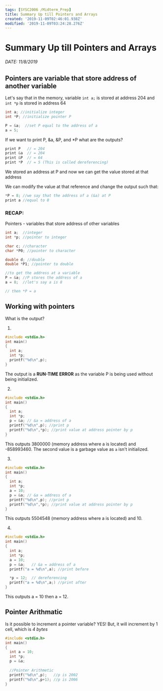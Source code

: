```yaml
---
tags: [SYSC2006 /Midterm_Prep]
title: Summary Up till Pointers and Arrays
created: '2019-11-09T02:46:01.938Z'
modified: '2019-11-09T03:24:28.276Z'
---
```


# Summary Up till Pointers and Arrays
###### DATE: 11/8/2019

## Pointers are variable that store address of another variable

Let's say that in the memory, variable `int a;` is stored at address 204 and `int *p` is stored in address 64

```c
int a; //initialize integer
int *P; //initialize pointer P

P = &a;  //set P equal to the address of a
a = 5;  
```

If we want to print P, &a, &P, and *P what are the outputs?
```c
print P   // = 204
print &a  // = 204
print &P  // = 64
print *P  // = 5 (This is called dereferencing)
```

We stored an address at P and now we can get the value stored at that address

We can modify the value at that reference and change the output such that:
```c
*P = 8; //we say that the address of a (&a) at P
print a //equal to 8
```
### RECAP:
Pointers - variables that store address of other variables

```c
int a;  //integer
int *p; //pointer to integer

char c; //character
char *P0; //pointer to character

double d; //double
double *P1; //pointer to double

//to get the address at a variable
P = &a; //P stores the address of a
a = 8;  //let's say a is 8

// then *P = a
```

## Working with pointers

What is the output?

1)  

```c
#include <stdio.h>
int main()
{
  int a;
  int *p;
  printf("%d\n",p);
}
```
The output is a **RUN-TIME ERROR** as the variable P is being used without being initialized.

2) 

```c
#include <stdio.h>
int main()
{
  int a;
  int *p;
  p = &a; // &a = address of a
  printf("%d\n",p); //print p
  printf("%d\n",*p); //print value at address pointer by p
}
```
This outputs 3800000 (memory address where a is located) and -858993460.
The second value is a garbage value as `a` isn't initialized.

3)

```c
#include <stdio.h>
int main()
{
  int a;
  int *p;
  a = 10;
  p = &a; // &a = address of a
  printf("%d\n",p); //print p
  printf("%d\n",*p); //print value at address pointer by p
}
```
This outputs 5504548 (memory address where a is located) and 10.

4)

```c
#include <stdio.h>
int main()
{
  int a;
  int *p;
  a = 10;
  p = &a;   // &a = address of a
  printf("a = %d\n",a); //print before

  *p = 12;  // dereferencing
  printf("a = %d\n",a;) //print after
}
```
This outputs a = 10 then a = 12.


## Pointer Arithmatic

Is it possible to increment a pointer variable? YES! But, it will increment by 1 cell, which is *4 bytes*
```c
#include <stdio.h>
int main()
{
  int a = 10;
  int *p;
  p = &a;
  
  //Pointer Arithmetic
  printf("%d\n",p);   //p is 2002
  printf("%d\n",p+1); //p is 2006
}
```






